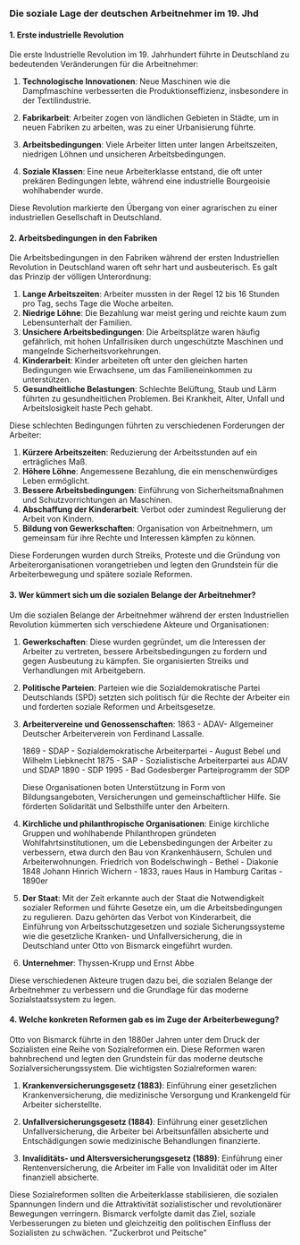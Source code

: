 ### Die soziale Lage der deutschen Arbeitnehmer im 19. Jhd

#### 1. Erste industrielle Revolution

Die erste Industrielle Revolution im 19. Jahrhundert führte in Deutschland zu bedeutenden Veränderungen für die Arbeitnehmer:

1. **Technologische Innovationen**: Neue Maschinen wie die Dampfmaschine verbesserten die Produktionseffizienz, insbesondere in der Textilindustrie.
   
2. **Fabrikarbeit**: Arbeiter zogen von ländlichen Gebieten in Städte, um in neuen Fabriken zu arbeiten, was zu einer Urbanisierung führte.

3. **Arbeitsbedingungen**: Viele Arbeiter litten unter langen Arbeitszeiten, niedrigen Löhnen und unsicheren Arbeitsbedingungen.

4. **Soziale Klassen**: Eine neue Arbeiterklasse entstand, die oft unter prekären Bedingungen lebte, während eine industrielle Bourgeoisie wohlhabender wurde.

Diese Revolution markierte den Übergang von einer agrarischen zu einer industriellen Gesellschaft in Deutschland.
#### 2. Arbeitsbedingungen in den Fabriken

Die Arbeitsbedingungen in den Fabriken während der ersten Industriellen Revolution in Deutschland waren oft sehr hart und ausbeuterisch. Es galt das Prinzip der völligen Unterordnung:

1. **Lange Arbeitszeiten**: Arbeiter mussten in der Regel 12 bis 16 Stunden pro Tag, sechs Tage die Woche arbeiten.
2. **Niedrige Löhne**: Die Bezahlung war meist gering und reichte kaum zum Lebensunterhalt der Familien.
3. **Unsichere Arbeitsbedingungen**: Die Arbeitsplätze waren häufig gefährlich, mit hohen Unfallrisiken durch ungeschützte Maschinen und mangelnde Sicherheitsvorkehrungen.
4. **Kinderarbeit**: Kinder arbeiteten oft unter den gleichen harten Bedingungen wie Erwachsene, um das Familieneinkommen zu unterstützen.
5. **Gesundheitliche Belastungen**: Schlechte Belüftung, Staub und Lärm führten zu gesundheitlichen Problemen. Bei Krankheit, Alter, Unfall und Arbeitslosigkeit haste Pech gehabt.

Diese schlechten Bedingungen führten zu verschiedenen Forderungen der Arbeiter:

1. **Kürzere Arbeitszeiten**: Reduzierung der Arbeitsstunden auf ein erträgliches Maß.
2. **Höhere Löhne**: Angemessene Bezahlung, die ein menschenwürdiges Leben ermöglicht.
3. **Bessere Arbeitsbedingungen**: Einführung von Sicherheitsmaßnahmen und Schutzvorrichtungen an Maschinen.
4. **Abschaffung der Kinderarbeit**: Verbot oder zumindest Regulierung der Arbeit von Kindern.
5. **Bildung von Gewerkschaften**: Organisation von Arbeitnehmern, um gemeinsam für ihre Rechte und Interessen kämpfen zu können.

Diese Forderungen wurden durch Streiks, Proteste und die Gründung von Arbeiterorganisationen vorangetrieben und legten den Grundstein für die Arbeiterbewegung und spätere soziale Reformen.
#### 3. Wer kümmert sich um die sozialen Belange der Arbeitnehmer?

Um die sozialen Belange der Arbeitnehmer während der ersten Industriellen Revolution kümmerten sich verschiedene Akteure und Organisationen:

1. **Gewerkschaften**: Diese wurden gegründet, um die Interessen der Arbeiter zu vertreten, bessere Arbeitsbedingungen zu fordern und gegen Ausbeutung zu kämpfen. Sie organisierten Streiks und Verhandlungen mit Arbeitgebern.

2. **Politische Parteien**: Parteien wie die Sozialdemokratische Partei Deutschlands (SPD) setzten sich politisch für die Rechte der Arbeiter ein und forderten soziale Reformen und Arbeitsgesetze.

3. **Arbeitervereine und Genossenschaften**: 1863 - ADAV- Allgemeiner Deutscher Arbeiterverein von Ferdinand Lassalle.
   
   1869 - SDAP - Sozialdemokratische Arbeiterpartei - August Bebel und Wilhelm Liebknecht
   1875 - SAP - Sozialistische Arbeiterpartei aus ADAV und SDAP
   1890 - SDP
   1995 - Bad Godesberger Parteiprogramm der SDP 
   
   Diese Organisationen boten Unterstützung in Form von Bildungsangeboten, Versicherungen und gemeinschaftlicher Hilfe. Sie förderten Solidarität und Selbsthilfe unter den Arbeitern.

4. **Kirchliche und philanthropische Organisationen**: Einige kirchliche Gruppen und wohlhabende Philanthropen gründeten Wohlfahrtsinstitutionen, um die Lebensbedingungen der Arbeiter zu verbessern, etwa durch den Bau von Krankenhäusern, Schulen und Arbeiterwohnungen. 
   Friedrich von Bodelschwingh - Bethel - Diakonie 1848
   Johann Hinrich Wichern - 1833, raues Haus in Hamburg
   Caritas - 1890er

5. **Der Staat**: Mit der Zeit erkannte auch der Staat die Notwendigkeit sozialer Reformen und führte Gesetze ein, um die Arbeitsbedingungen zu regulieren. Dazu gehörten das Verbot von Kinderarbeit, die Einführung von Arbeitsschutzgesetzen und soziale Sicherungssysteme wie die gesetzliche Kranken- und Unfallversicherung, die in Deutschland unter Otto von Bismarck eingeführt wurden.

6. **Unternehmer**: Thyssen-Krupp und Ernst Abbe 

Diese verschiedenen Akteure trugen dazu bei, die sozialen Belange der Arbeitnehmer zu verbessern und die Grundlage für das moderne Sozialstaatssystem zu legen.

#### 4. Welche konkreten Reformen gab es im Zuge der Arbeiterbewegung?

Otto von Bismarck führte in den 1880er Jahren unter dem Druck der Sozialisten eine Reihe von Sozialreformen ein. Diese Reformen waren bahnbrechend und legten den Grundstein für das moderne deutsche Sozialversicherungssystem. Die wichtigsten Sozialreformen waren:

1. **Krankenversicherungsgesetz (1883)**: Einführung einer gesetzlichen Krankenversicherung, die medizinische Versorgung und Krankengeld für Arbeiter sicherstellte.
   
2. **Unfallversicherungsgesetz (1884)**: Einführung einer gesetzlichen Unfallversicherung, die Arbeiter bei Arbeitsunfällen absicherte und Entschädigungen sowie medizinische Behandlungen finanzierte.
   
3. **Invaliditäts- und Altersversicherungsgesetz (1889)**: Einführung einer Rentenversicherung, die Arbeiter im Falle von Invalidität oder im Alter finanziell absicherte.

Diese Sozialreformen sollten die Arbeiterklasse stabilisieren, die sozialen Spannungen lindern und die Attraktivität sozialistischer und revolutionärer Bewegungen verringern. Bismarck verfolgte damit das Ziel, soziale Verbesserungen zu bieten und gleichzeitig den politischen Einfluss der Sozialisten zu schwächen. "Zuckerbrot und Peitsche" 